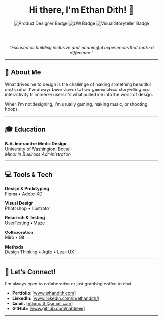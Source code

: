 <h1 align="center">Hi there, I'm Ethan Dith! 👋</h1>

<div align="center">

<img src="https://img.shields.io/badge/Product%20Designer-Seattle-blue?style=for-the-badge&logo=figma&logoColor=white" alt="Product Designer Badge"/>
<img src="https://img.shields.io/badge/Interactive%20Media%20Design-UW%20Alum-green?style=for-the-badge&logo=react&logoColor=white" alt="UW Badge"/>
<img src="https://img.shields.io/badge/Visual%20Storyteller-Creative-orange?style=for-the-badge&logo=sketch&logoColor=white" alt="Visual Storyteller Badge"/>

<br><br>

<i>“Focused on building inclusive and meaningful experiences that make a difference.”</i>

</div>

---

## 🚀 About Me

What drives me to design is the challenge of making something beautiful *and* useful. I’ve always been drawn to how games blend storytelling and interactivity to immerse users it's what pulled me into the world of design.

When I’m not designing, I’m usually gaming, making music, or shooting hoops.

---

## 🎓 Education

**B.A. Interactive Media Design**  
University of Washington, Bothell  
*Minor in Business Administration*

---

## 💻 Tools & Tech

**Design & Prototyping**  
Figma • Adobe XD  

**Visual Design**  
Photoshop • Illustrator

**Research & Testing**  
UserTesting • Maze

**Collaboration**  
Miro • Git

**Methods**  
Design Thinking • Agile • Lean UX

---

## 🤝 Let’s Connect!

I'm always open to collaboration or just grabbing coffee to chat.

- **Portfolio:** [www.ethandith.com]  
- **LinkedIn:** [www.linkedin.com/in/ethandith/]  
- **Email:** [ethandith@gmail.com]  
- **GitHub:** [www.github.com/nahtieee]  

---

